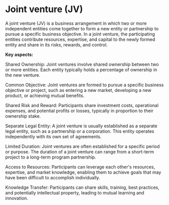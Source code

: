 # Joint venture (JV)

A joint venture (JV) is a business arrangement in which two or more independent entities come together to form a new entity or partnership to pursue a specific business objective. In a joint venture, the participating entities contribute resources, expertise, and capital to the newly formed entity and share in its risks, rewards, and control.

**Key aspects:**

Shared Ownership: Joint ventures involve shared ownership between two or more entities. Each entity typically holds a percentage of ownership in the new venture.

Common Objective: Joint ventures are formed to pursue a specific business objective or project, such as entering a new market, developing a new product, or achieving mutual benefits.

Shared Risk and Reward: Participants share investment costs, operational expenses, and potential profits or losses, typically in proportion to their ownership stake.

Separate Legal Entity: A joint venture is usually established as a separate legal entity, such as a partnership or a corporation. This entity operates independently with its own set of agreements.

Limited Duration: Joint ventures are often established for a specific period or purpose. The duration of a joint venture can range from a short-term project to a long-term program partnership.

Access to Resources: Participants can leverage each other's resources, expertise, and market knowledge, enabling them to achieve goals that may have been difficult to accomplish individually.

Knowledge Transfer: Participants can share skills, training, best practices, and potentially intellectual property, leading to mutual learning and innovation.

